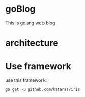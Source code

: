# goBlog
This is golang web blog

# architecture


# Use framework
use this framework:

```
go get -u github.com/kataras/iris

```

